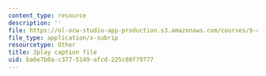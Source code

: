 ```yaml
---
content_type: resource
description: ''
file: https://ol-ocw-studio-app-production.s3.amazonaws.com/courses/9-40-introduction-to-neural-computation-spring-2018/ba6e7b0ac3775149afcd225c08f79777_smHwRzk81b0.vtt
file_type: application/x-subrip
resourcetype: Other
title: 3play caption file
uid: ba6e7b0a-c377-5149-afcd-225c08f79777
---
```


